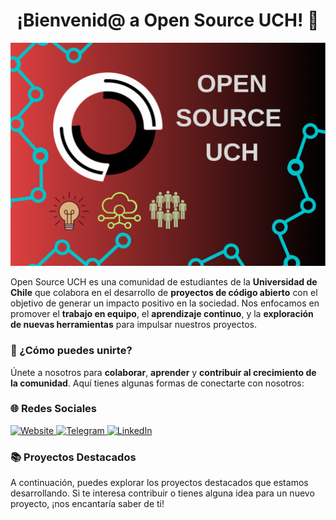 <h1 align="center">¡Bienvenid@ a Open Source UCH! 👋</h1>

<p align="center">
  <img src="assets/logo.png" alt="Open Source UCH Logo" />
</p>

Open Source UCH es una comunidad de estudiantes de la **Universidad de Chile** que colabora en el desarrollo de **proyectos de código abierto** con el objetivo de generar un impacto positivo en la sociedad. Nos enfocamos en promover el **trabajo en equipo**, el **aprendizaje continuo**, y la **exploración de nuevas herramientas** para impulsar nuestros proyectos.

### 🚀 ¿Cómo puedes unirte?
Únete a nosotros para **colaborar**, **aprender** y **contribuir al crecimiento de la comunidad**. Aquí tienes algunas formas de conectarte con nosotros:

### 🌐 Redes Sociales
<p>
  <a href="https://uch.osec.cl/" target="_blank">
    <img title="Website" src="https://img.shields.io/badge/Website-2E3440?style=for-the-badge&logo=git&logoColor=white" height="25px">
  </a>
  <a href="https://t.me/+PLukDCY-io5hNjNh/" target="_blank">
    <img title="Telegram" src="https://img.shields.io/badge/Telegram-2E3440?style=for-the-badge&logo=Telegram&logoColor=white" height="25px">
  </a>
  <a href="https://linkedin.com/" target="_blank">
    <img title="LinkedIn" src="https://img.shields.io/badge/LinkedIn-2E3440?style=for-the-badge&logo=linkedin&logoColor=white" height="25px">
  </a>
</p>

### 📚 Proyectos Destacados
A continuación, puedes explorar los proyectos destacados que estamos desarrollando. Si te interesa contribuir o tienes alguna idea para un nuevo proyecto, ¡nos encantaría saber de ti!